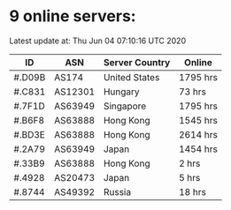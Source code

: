 # 9 online servers:

Latest update at: Thu Jun 04 07:10:16 UTC 2020

| ID | ASN | Server Country | Online |
| -- | --- | -------------- | ------ |
| #.D09B | AS174 | United States | 1795 hrs |
| #.C831 | AS12301 | Hungary | 73 hrs |
| #.7F1D | AS63949 | Singapore | 1795 hrs |
| #.B6F8 | AS63888 | Hong Kong | 1545 hrs |
| #.BD3E | AS63888 | Hong Kong | 2614 hrs |
| #.2A79 | AS63949 | Japan | 1454 hrs |
| #.33B9 | AS63888 | Hong Kong | 2 hrs |
| #.4928 | AS20473 | Japan | 5 hrs |
| #.8744 | AS49392 | Russia | 18 hrs |

